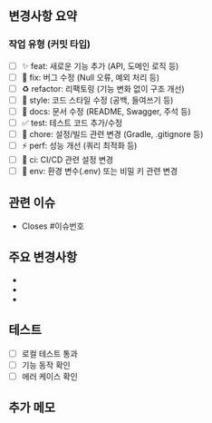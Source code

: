 ## 변경사항 요약
<!-- 이번 PR에서 무엇을 변경했는지 간단히 설명해주세요 -->

### 작업 유형 (커밋 타입)
- [ ] ✨ feat: 새로운 기능 추가 (API, 도메인 로직 등)
- [ ] 🐛 fix: 버그 수정 (Null 오류, 예외 처리 등)
- [ ] ♻️ refactor: 리팩토링 (기능 변화 없이 구조 개선)
- [ ] 🎨 style: 코드 스타일 수정 (공백, 들여쓰기 등)
- [ ] 📝 docs: 문서 수정 (README, Swagger, 주석 등)
- [ ] ✅ test: 테스트 코드 추가/수정
- [ ] 🔧 chore: 설정/빌드 관련 변경 (Gradle, .gitignore 등)
- [ ] ⚡ perf: 성능 개선 (쿼리 최적화 등)
- [ ] 🚀 ci: CI/CD 관련 설정 변경 
- [ ] 🔑 env: 환경 변수(.env) 또는 비밀 키 관련 변경

## 관련 이슈
- Closes #이슈번호

## 주요 변경사항
<!-- 구체적으로 어떤 부분이 변경되었는지 -->
- 
- 
- 

## 테스트
- [ ] 로컬 테스트 통과
- [ ] 기능 동작 확인
- [ ] 에러 케이스 확인

## 추가 메모
<!-- CodeRabbit이나 나중에 참고할 내용 -->